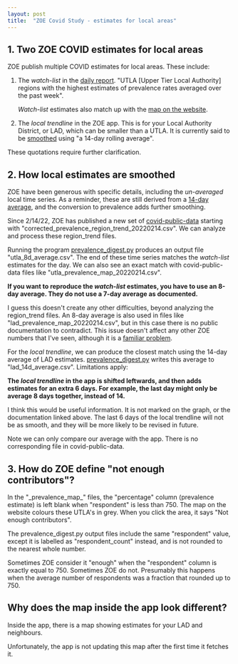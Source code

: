 ```yaml
---
layout: post
title:  "ZOE Covid Study - estimates for local areas"
---
```


## 1. Two ZOE COVID estimates for local areas

ZOE publish multiple COVID estimates for local areas.  These include:

1. The *watch-list* in the [daily report][files-doc].  "UTLA \[Upper Tier Local Authority\] regions with the highest estimates of prevalence rates averaged over the past week".

   *Watch-list* estimates also match up with the [map on the website][zoe-data-page].
2. The *local trendline* in the ZOE app.  This is for your Local Authority District, or LAD, which can be smaller than a UTLA.  It is currently said to be [smoothed][zoe-blog-local-14d] using "a 14-day rolling average‍".

[files-doc]: /2022/01/31/zoe-covid-study.html
[zoe-data-page]: http://archive.today/2022.11.12-221530/https://health-study.joinzoe.com/data
[zoe-blog-local-14d]: http://archive.today/2022.11.14-170819/https://health-study.joinzoe.com/post/covid-rates-trends-changing-near-you

These quotations require further clarification.


## 2. How local estimates are smoothed

ZOE have been generous with specific details, including the *un-averaged* local time series.  As a reminder, these are still derived from a [14-day average][files-doc], and the conversion to prevalence adds further smoothing.

Since 2/14/22, ZOE has published a new set of [covid-public-data](files-doc) starting with "corrected_prevalence_region_trend_20220214.csv".  We can analyze and process these region_trend files.

Running the program [prevalence_digest.py][prevalence_digest_py] produces an output file "utla_8d_average.csv".  The end of these time series matches the *watch-list* estimates for the day.  We can also see an exact match with covid-public-data files like "utla_prevalence_map_20220214.csv".

[prevalence_digest_py]: https://github.com/sourcejedi/nova-covid/blob/efdd098/prevalence_digest.py

<strong>If you want to reproduce the *watch-list* estimates, you have to use an 8-day average.  They do not use a 7-day average as documented.</strong>

I guess this doesn't create any other difficulties, beyond analyzing the region_trend files.  An 8-day average is also used in files like "lad_prevalence_map_20220214.csv", but in this case there is no public documentation to contradict.  This issue doesn't affect any other ZOE numbers that I've seen, although it is a [familiar problem][off-by-one-error].

[off-by-one-error]: https://en.wikipedia.org/wiki/Off-by-one_error 

For the *local trendline*, we can produce the closest match using the 14-day average of LAD estimates.  [prevalence_digest.py][prevalence_digest_py] writes this average to "lad_14d_average.csv".  Limitations apply:

<strong>The *local trendline* in the app is shifted leftwards, and then adds estimates for an extra 6 days.  For example, the last day might only be average 8 days together, instead of 14.</strong>

I think this would be useful information.  It is not marked on the graph, or the documentation linked above.  The last 6 days of the local trendline will not be as smooth, and they will be more likely to be revised in future.

Note we can only compare our average with the app.  There is no corresponding file in covid-public-data.


## 3. How do ZOE define "not enough contributors"?

In the "\_prevalence_map\_" files, the "percentage" column (prevalence estimate) is left blank when "respondent" is less than 750.  The map on the website colours these UTLA's in grey.  When you click the area, it says "Not enough contributors".

The prevalence_digest.py output files include the same "respondent" value, except it is labelled as "respondent_count" instead, and is not rounded to the nearest whole number.

Sometimes ZOE consider it "enough" when the "respondent" column is exactly equal to 750.  Sometimes ZOE do not.  Presumably this happens when the average number of respondents was a fraction that rounded up to 750.

## Why does the map inside the app look different?

Inside the app, there is a map showing estimates for your LAD and neighbours.

Unfortunately, the app is not updating this map after the first time it fetches it.
